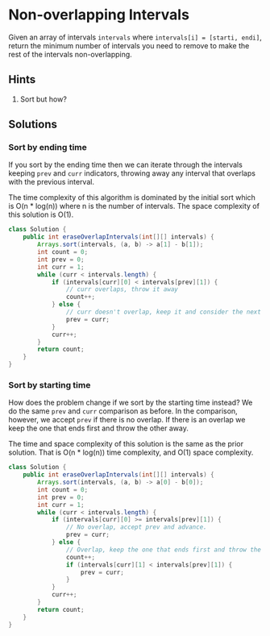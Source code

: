 # Non-overlapping Intervals

Given an array of intervals `intervals` where `intervals[i] = [starti, endi]`,
return the minimum number of intervals you need to remove to make the rest of
the intervals non-overlapping.

## Hints

1. Sort but how?

## Solutions

### Sort by ending time

If you sort by the ending time then we can iterate through the intervals
keeping `prev` and `curr` indicators, throwing away any interval that overlaps
with the previous interval.

The time complexity of this algorithm is dominated by the initial sort which
is O(n * log(n)) where n is the number of intervals. The space complexity of
this solution is O(1).

```java
class Solution {
    public int eraseOverlapIntervals(int[][] intervals) {
        Arrays.sort(intervals, (a, b) -> a[1] - b[1]);
        int count = 0;
        int prev = 0;
        int curr = 1;
        while (curr < intervals.length) {
            if (intervals[curr][0] < intervals[prev][1]) {
                // curr overlaps, throw it away
                count++;
            } else {
                // curr doesn't overlap, keep it and consider the next
                prev = curr;
            }
            curr++;
        }
        return count;
    }
}
```

### Sort by starting time

How does the problem change if we sort by the starting time instead? We do the
same `prev` and `curr` comparison as before. In the comparison, however, we
accept `prev` if there is no overlap. If there is an overlap we keep the one
that ends first and throw the other away.

The time and space complexity of this solution is the same as the prior
solution. That is O(n * log(n)) time complexity, and O(1) space complexity.

```java
class Solution {
    public int eraseOverlapIntervals(int[][] intervals) {
        Arrays.sort(intervals, (a, b) -> a[0] - b[0]);
        int count = 0;
        int prev = 0;
        int curr = 1;
        while (curr < intervals.length) {
            if (intervals[curr][0] >= intervals[prev][1]) {
                // No overlap, accept prev and advance.
                prev = curr;
            } else {
                // Overlap, keep the one that ends first and throw the other away.
                count++;
                if (intervals[curr][1] < intervals[prev][1]) {
                    prev = curr;
                }
            }
            curr++;
        }
        return count;
    }
}
```
